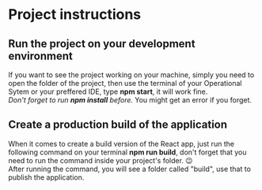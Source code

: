 # Project instructions

## Run the project on your development environment
<p>
  If you want to see the project working on your machine,
  simply you need to open the folder of the project, then use the terminal of your Operational Sytem or your preffered IDE,
  type <strong>npm start</strong>, it will work fine.
  <br />
  <em>Don't forget to run <strong>npm install</strong> before.</em>
  You might get an error if you forget.
</p>

## Create a production build of the application
<p>
  When it comes to create a build version of the React app,
  just run the following command on your terminal <strong>npm run build</strong>,
  don't forget that you need to run the command inside your project's folder. 😉
  <br />
  After running the command, you will see a folder called "build", use that to publish the application.
</p>

